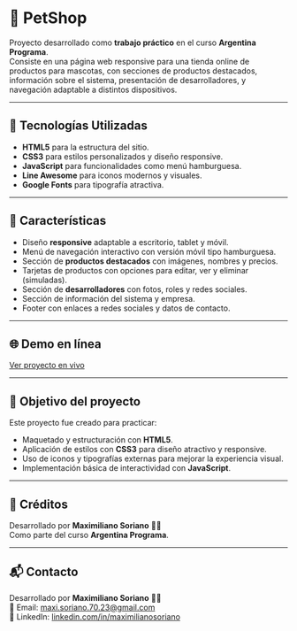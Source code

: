 # 🐾 PetShop

Proyecto desarrollado como **trabajo práctico** en el curso **Argentina Programa**.  
Consiste en una página web responsive para una tienda online de productos para mascotas, con secciones de productos destacados, información sobre el sistema, presentación de desarrolladores, y navegación adaptable a distintos dispositivos.

---

## 🚀 Tecnologías Utilizadas

- **HTML5** para la estructura del sitio.  
- **CSS3** para estilos personalizados y diseño responsive.  
- **JavaScript** para funcionalidades como menú hamburguesa.  
- **Line Awesome** para iconos modernos y visuales.  
- **Google Fonts** para tipografía atractiva.

---

## 📌 Características

- Diseño **responsive** adaptable a escritorio, tablet y móvil.  
- Menú de navegación interactivo con versión móvil tipo hamburguesa.  
- Sección de **productos destacados** con imágenes, nombres y precios.  
- Tarjetas de productos con opciones para editar, ver y eliminar (simuladas).  
- Sección de **desarrolladores** con fotos, roles y redes sociales.  
- Sección de información del sistema y empresa.  
- Footer con enlaces a redes sociales y datos de contacto.

---

## 🌐 Demo en línea

[Ver proyecto en vivo](https://front-end-petshop-store.netlify.app/)

---

## 🎯 Objetivo del proyecto

Este proyecto fue creado para practicar:

- Maquetado y estructuración con **HTML5**.  
- Aplicación de estilos con **CSS3** para diseño atractivo y responsive.  
- Uso de iconos y tipografías externas para mejorar la experiencia visual.  
- Implementación básica de interactividad con **JavaScript**.

---

## 📜 Créditos

Desarrollado por **Maximiliano Soriano** 🧑‍💻  
Como parte del curso **Argentina Programa**.

---

## 📬 Contacto

Desarrollado por **Maximiliano Soriano** 🧑‍💻  
📧 Email: [maxi.soriano.70.23@gmail.com](mailto:maxi.soriano.70.23@gmail.com)  
🔗 LinkedIn: [linkedin.com/in/maximilianosoriano](https://www.linkedin.com/in/maximiliano-soriano/)
